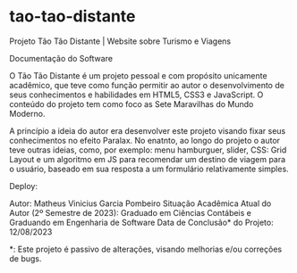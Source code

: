 # tao-tao-distante
 Projeto Tão Tão Distante | Website sobre Turismo e Viagens

 Documentação do Software

 O Tão Tão Distante é um projeto pessoal e com propósito unicamente acadêmico, que teve como função permitir ao autor o desenvolvimento de seus conhecimentos e habilidades em HTML5, CSS3 e JavaScript. O conteúdo do projeto tem como foco as Sete Maravilhas do Mundo Moderno.

 A princípio a ideia do autor era desenvolver este projeto visando fixar seus conhecimentos no efeito Paralax. No enatnto, ao longo do projeto o autor teve outras ideias, como, por exemplo: menu hamburguer, slider, CSS: Grid Layout e um algoritmo em JS para recomendar um destino de viagem para o usuário, baseado em sua resposta a um formulário relativamente simples.

 Deploy: <a href="https://matheus-pombeiro.github.io/tao-tao-distante/"></a>

 Autor: Matheus Vinicius Garcia Pombeiro
 Situação Acadêmica Atual do Autor (2º Semestre de 2023): Graduado em Ciências Contábeis e Graduando em Engenharia de Software
 Data de Conclusão* do Projeto: 12/08/2023

 *: Este projeto é passivo de alterações, visando melhorias e/ou correções de bugs.